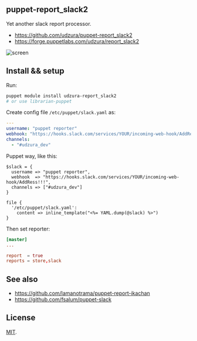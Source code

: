 puppet-report_slack2
--------------------

Yet another slack report processor.

* https://github.com/udzura/puppet-report_slack2
* https://forge.puppetlabs.com/udzura/report_slack2

![screen](./screem.png)

## Install && setup

Run:

```bash
puppet module install udzura-report_slack2
# or use librarian-puppet
```

Create config file `/etc/puppet/slack.yaml` as:

```yaml
--- 
username: "puppet reporter"
webhook: "https://hooks.slack.com/services/YOUR/incoming-web-hook/AddRess!!!"
channels: 
  - "#udzura_dev"
```

Puppet way, like this:

```puppet
$slack = {
  username => "puppet reporter",
  webhook  => "https://hooks.slack.com/services/YOUR/incoming-web-hook/AddRess!!!",
  channels => ["#udzura_dev"]
}

file {
  '/etc/puppet/slack.yaml':
    content => inline_template("<%= YAML.dump(@slack) %>")
}
```

Then set reporter:

```toml
[master]
...

report  = true
reports = store,slack
```

## See also

* https://github.com/lamanotrama/puppet-report-ikachan
* https://github.com/fsalum/puppet-slack

## License

[MIT](./LICENSE).
